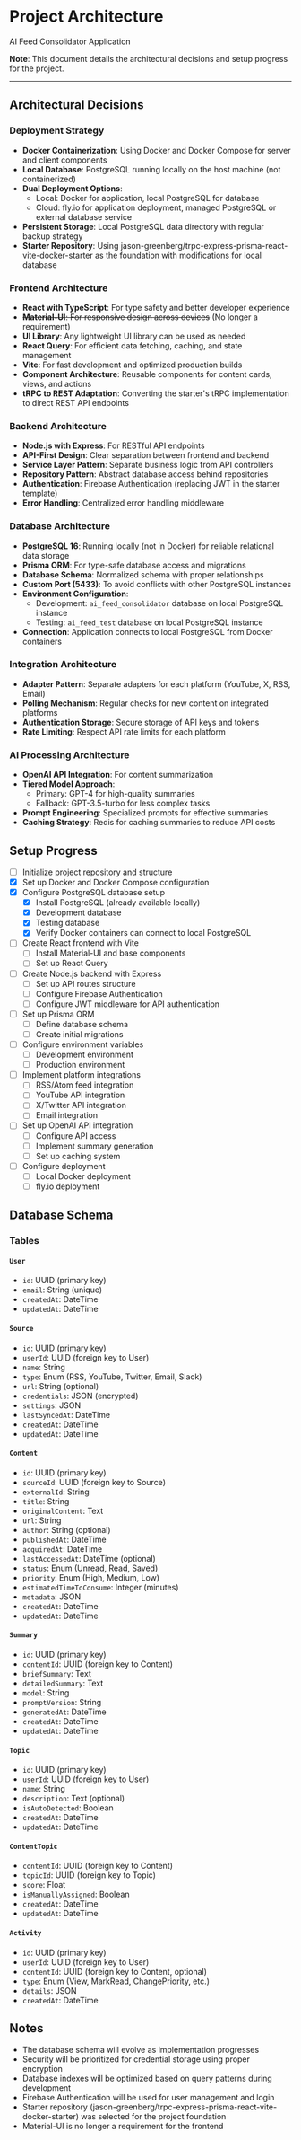 # Project Architecture

AI Feed Consolidator Application

**Note**: This document details the architectural decisions and setup progress for the project.

---

## Architectural Decisions

### Deployment Strategy
- **Docker Containerization**: Using Docker and Docker Compose for server and client components
- **Local Database**: PostgreSQL running locally on the host machine (not containerized)
- **Dual Deployment Options**:
  - Local: Docker for application, local PostgreSQL for database
  - Cloud: fly.io for application deployment, managed PostgreSQL or external database service
- **Persistent Storage**: Local PostgreSQL data directory with regular backup strategy
- **Starter Repository**: Using jason-greenberg/trpc-express-prisma-react-vite-docker-starter as the foundation with modifications for local database

### Frontend Architecture
- **React with TypeScript**: For type safety and better developer experience
- ~~**Material-UI**: For responsive design across devices~~ (No longer a requirement)
- **UI Library**: Any lightweight UI library can be used as needed
- **React Query**: For efficient data fetching, caching, and state management
- **Vite**: For fast development and optimized production builds
- **Component Architecture**: Reusable components for content cards, views, and actions
- **tRPC to REST Adaptation**: Converting the starter's tRPC implementation to direct REST API endpoints

### Backend Architecture
- **Node.js with Express**: For RESTful API endpoints
- **API-First Design**: Clear separation between frontend and backend
- **Service Layer Pattern**: Separate business logic from API controllers
- **Repository Pattern**: Abstract database access behind repositories
- **Authentication**: Firebase Authentication (replacing JWT in the starter template)
- **Error Handling**: Centralized error handling middleware

### Database Architecture
- **PostgreSQL 16**: Running locally (not in Docker) for reliable relational data storage
- **Prisma ORM**: For type-safe database access and migrations
- **Database Schema**: Normalized schema with proper relationships
- **Custom Port (5433)**: To avoid conflicts with other PostgreSQL instances
- **Environment Configuration**:
  - Development: `ai_feed_consolidator` database on local PostgreSQL instance
  - Testing: `ai_feed_test` database on local PostgreSQL instance
- **Connection**: Application connects to local PostgreSQL from Docker containers

### Integration Architecture
- **Adapter Pattern**: Separate adapters for each platform (YouTube, X, RSS, Email)
- **Polling Mechanism**: Regular checks for new content on integrated platforms
- **Authentication Storage**: Secure storage of API keys and tokens
- **Rate Limiting**: Respect API rate limits for each platform

### AI Processing Architecture
- **OpenAI API Integration**: For content summarization
- **Tiered Model Approach**: 
  - Primary: GPT-4 for high-quality summaries
  - Fallback: GPT-3.5-turbo for less complex tasks
- **Prompt Engineering**: Specialized prompts for effective summaries
- **Caching Strategy**: Redis for caching summaries to reduce API costs

## Setup Progress
- [ ] Initialize project repository and structure
- [x] Set up Docker and Docker Compose configuration
- [x] Configure PostgreSQL database setup
  - [x] Install PostgreSQL (already available locally)
  - [x] Development database
  - [x] Testing database
  - [x] Verify Docker containers can connect to local PostgreSQL
- [ ] Create React frontend with Vite
  - [ ] Install Material-UI and base components
  - [ ] Set up React Query
- [ ] Create Node.js backend with Express
  - [ ] Set up API routes structure
  - [ ] Configure Firebase Authentication
  - [ ] Configure JWT middleware for API authentication
- [ ] Set up Prisma ORM
  - [ ] Define database schema
  - [ ] Create initial migrations
- [ ] Configure environment variables
  - [ ] Development environment
  - [ ] Production environment
- [ ] Implement platform integrations
  - [ ] RSS/Atom feed integration
  - [ ] YouTube API integration
  - [ ] X/Twitter API integration
  - [ ] Email integration
- [ ] Set up OpenAI API integration
  - [ ] Configure API access
  - [ ] Implement summary generation
  - [ ] Set up caching system
- [ ] Configure deployment
  - [ ] Local Docker deployment
  - [ ] fly.io deployment

## Database Schema

### Tables

#### `User`
- `id`: UUID (primary key)
- `email`: String (unique)
- `createdAt`: DateTime
- `updatedAt`: DateTime

#### `Source`
- `id`: UUID (primary key)
- `userId`: UUID (foreign key to User)
- `name`: String
- `type`: Enum (RSS, YouTube, Twitter, Email, Slack)
- `url`: String (optional)
- `credentials`: JSON (encrypted)
- `settings`: JSON
- `lastSyncedAt`: DateTime
- `createdAt`: DateTime
- `updatedAt`: DateTime

#### `Content`
- `id`: UUID (primary key)
- `sourceId`: UUID (foreign key to Source)
- `externalId`: String
- `title`: String
- `originalContent`: Text
- `url`: String
- `author`: String (optional)
- `publishedAt`: DateTime
- `acquiredAt`: DateTime
- `lastAccessedAt`: DateTime (optional)
- `status`: Enum (Unread, Read, Saved)
- `priority`: Enum (High, Medium, Low)
- `estimatedTimeToConsume`: Integer (minutes)
- `metadata`: JSON
- `createdAt`: DateTime
- `updatedAt`: DateTime

#### `Summary`
- `id`: UUID (primary key)
- `contentId`: UUID (foreign key to Content)
- `briefSummary`: Text
- `detailedSummary`: Text
- `model`: String
- `promptVersion`: String
- `generatedAt`: DateTime
- `createdAt`: DateTime
- `updatedAt`: DateTime

#### `Topic`
- `id`: UUID (primary key)
- `userId`: UUID (foreign key to User)
- `name`: String
- `description`: Text (optional)
- `isAutoDetected`: Boolean
- `createdAt`: DateTime
- `updatedAt`: DateTime

#### `ContentTopic`
- `contentId`: UUID (foreign key to Content)
- `topicId`: UUID (foreign key to Topic)
- `score`: Float
- `isManuallyAssigned`: Boolean
- `createdAt`: DateTime
- `updatedAt`: DateTime

#### `Activity`
- `id`: UUID (primary key)
- `userId`: UUID (foreign key to User)
- `contentId`: UUID (foreign key to Content, optional)
- `type`: Enum (View, MarkRead, ChangePriority, etc.)
- `details`: JSON
- `createdAt`: DateTime

## Notes
- The database schema will evolve as implementation progresses
- Security will be prioritized for credential storage using proper encryption
- Database indexes will be optimized based on query patterns during development
- Firebase Authentication will be used for user management and login
- Starter repository (jason-greenberg/trpc-express-prisma-react-vite-docker-starter) was selected for the project foundation
- Material-UI is no longer a requirement for the frontend
